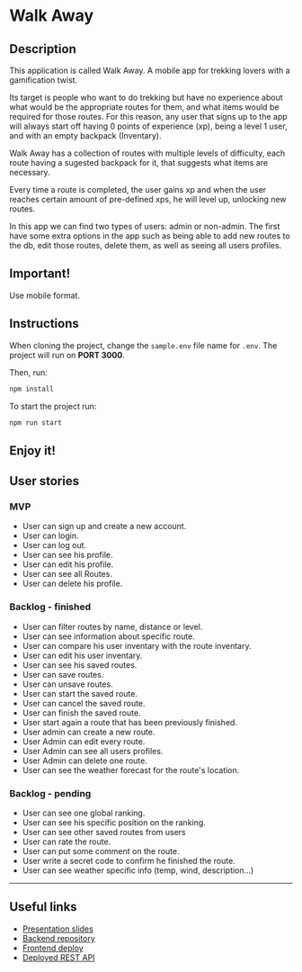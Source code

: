 # Walk Away

## Description

This application is called Walk Away. A mobile app for trekking lovers with a gamification twist.

Its target is people who want to do trekking but have no experience about what would be the appropriate routes for them, and what items would be required for those routes. For this reason, any user that signs up to the app will always start off having 0 points of experience (xp), being a level 1 user, and with an empty backpack (Inventary).

Walk Away has a collection of routes with multiple levels of difficulty, each route having a sugested backpack for it, that suggests what items are necessary.

Every time a route is completed, the user gains xp and when the user reaches certain amount of pre-defined xps, he will level up, unlocking new routes.

In this app we can find two types of users: admin or non-admin. The first have some extra options in the app such as being able to add new routes to the db, edit those routes, delete them, as well as seeing all users profiles.

## Important!

Use mobile format.

## Instructions

When cloning the project, change the <code>sample.env</code> file name for <code>.env</code>. The project will run on **PORT 3000**.

Then, run:

```bash
npm install
```

To start the project run:

```bash
npm run start
```

## Enjoy it!

## User stories

### MVP

- User can sign up and create a new account.
- User can login.
- User can log out.
- User can see his profile.
- User can edit his profile.
- User can see all Routes.
- User can delete his profile.

### Backlog - finished

- User can filter routes by name, distance or level.
- User can see information about specific route.
- User can compare his user inventary with the route inventary.
- User can edit his user inventary.
- User can see his saved routes.
- User can save routes.
- User can unsave routes.
- User can start the saved route.
- User can cancel the saved route.
- User can finish the saved route.
- User start again a route that has been previously finished.
- User admin can create a new route.
- User Admin can edit every route.
- User Admin can see all users profiles.
- User Admin can delete one route.
- User can see the weather forecast for the route's location.

### Backlog - pending

- User can see one global ranking.
- User can see his specific position on the ranking.
- User can see other saved routes from users
- User can rate the route.
- User can put some comment on the route.
- User write a secret code to confirm he finished the route.
- User can see weather specific info (temp, wind, description...)

---

## Useful links

- [Presentation slides](https://slides.com/albertovalenzuelamunoz/deck-25b4ad)
- [Backend repository](github.com/avalen28/backend-template-m3)
- [Frontend deploy](https://walk-away.netlify.app)
- [Deployed REST API](walkaway.fly.dev)
